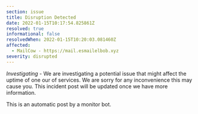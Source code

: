 ```yaml
---
section: issue
title: Disruption Detected
date: 2022-01-15T10:17:54.825861Z
resolved: true
informational: false
resolvedWhen: 2022-01-15T10:20:03.081460Z
affected:
  - MailCow - https://mail.esmailelbob.xyz
severity: disrupted
---
```

*Investigating* - We are investigating a potential issue that might affect the uptime of one our of services. We are sorry for any inconvenience this may cause you. This incident post will be updated once we have more information.

This is an automatic post by a monitor bot.
        